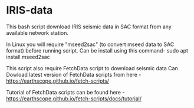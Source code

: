 # IRIS-data
This bash script download IRIS seismic data in SAC format from any available network station.

In Linux you will require "mseed2sac" (to convert mseed data to SAC format) before running script. Can be install using this command-  sudo apt install mseed2sac

This script also require FetchData script to download seismic data Can Dowload latest version of FetchData scripts from here - 
https://earthscope.github.io/fetch-scripts/

Tutorial of FetchData scripts can be found here - 
https://earthscope.github.io/fetch-scripts/docs/tutorial/
